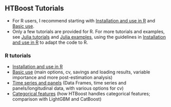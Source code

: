 ## HTBoost Tutorials

- For R users, I recommend starting with [Installation and use in R](tutorials_R/Installation_and_use_in_R.md) and [Basic use](tutorials_R/Basic_use.md).  
- Only a few tutorials are provided for R. For more tutorials and examples, see [Julia tutorials](Tutorials.md) and [Julia examples](Examples.md), using the guidelines in [Installation and use in R](Installation_and_use_in_R.md) to adapt the code to R. 

### R tutorials 

  * [Installation and use in R](tutorials_R/Installation_and_use_in_R.md)
  * [Basic use](tutorials_R/Basic_use.md) (main options, cv, savings and loading results, variable importance and more post-estimation analysis)
  * [Time series and panels](tutorials_R/Time_series_and_panels.md) (Data Frames, time series and panels/longitudinal data, with various options for cv)
  * [Categorical features](tutorials_R/Categoricals.md) (how HTBoost handles categorical features; comparison with LightGBM and CatBoost)


